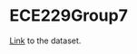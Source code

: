 # ECE229Group7
[Link](https://www.kaggle.com/blurredmachine/are-your-employees-burning-out) to the dataset.
